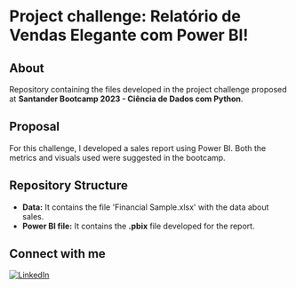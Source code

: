 # Project challenge:  Relatório de Vendas Elegante com Power BI!

## About

Repository containing the files developed in the project challenge proposed at **Santander Bootcamp 2023 - Ciência de Dados com Python**.

## Proposal

For this challenge, I developed a sales report using Power BI. Both the metrics and visuals used were suggested in the bootcamp.

## Repository Structure

-   **Data:**  It contains the file 'Financial Sample.xlsx' with the data about sales.
-   **Power BI file:**  It contains the **.pbix** file developed for the report.

## Connect with me
[![LinkedIn](https://img.shields.io/badge/LinkedIn-000?style=for-the-badge&logo=linkedin&logoColor=0E76A8)](https://www.linkedin.com/in/lucas-paulino-990a40188/)
